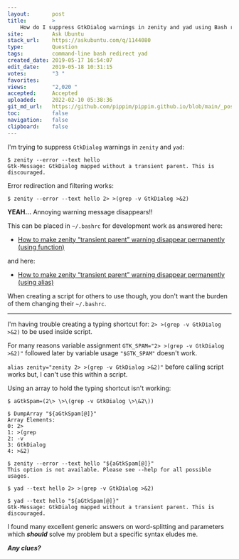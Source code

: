 ```yaml
---
layout:       post
title:        >
    How do I suppress GtkDialog warnings in zenity and yad using Bash redirection in a script?
site:         Ask Ubuntu
stack_url:    https://askubuntu.com/q/1144080
type:         Question
tags:         command-line bash redirect yad
created_date: 2019-05-17 16:54:07
edit_date:    2019-05-18 10:31:15
votes:        "3 "
favorites:    
views:        "2,020 "
accepted:     Accepted
uploaded:     2022-02-10 05:38:36
git_md_url:   https://github.com/pippim/pippim.github.io/blob/main/_posts/2019/2019-05-17-How-do-I-suppress-GtkDialog-warnings-in-zenity-and-yad-using-Bash-redirection-in-a-script_.md
toc:          false
navigation:   false
clipboard:    false
---
```


<!-- Language-all: lang-bash -->

I'm trying to suppress `GtkDialog` warnings in `zenity` and `yad`:

``` 
$ zenity --error --text hello
Gtk-Message: GtkDialog mapped without a transient parent. This is discouraged.
```

Error redirection and filtering works:

``` 
$ zenity --error --text hello 2> >(grep -v GtkDialog >&2)
```

**YEAH...** Annoying warning message disappears!!

This can be placed in `~/.bashrc` for development work as answered here:

- [How to make zenity “transient parent” warning disappear permanently (using function)][1]

and here:

- [How to make zenity “transient parent” warning disappear permanently (using alias)][2]

When creating a script for others to use though, you don't want the burden of them changing their `~/.bashrc`.

----------


I'm having trouble creating a typing shortcut for: `2> >(grep -v GtkDialog >&2)` to be used inside script.

For many reasons variable assignment `GTK_SPAM="2> >(grep -v GtkDialog >&2)"` followed later by variable usage `"$GTK_SPAM"` doesn't work.

`alias zenity="zenity 2> >(grep -v GtkDialog >&2)"` before calling script works  but, I can't use this within a script. 

Using an array to hold the typing shortcut isn't working:

``` 
$ aGtkSpam=(2\> \>\(grep -v GtkDialog \>\&2\))

$ DumpArray "${aGtkSpam[@]}"
Array Elements:
0: 2>
1: >(grep
2: -v
3: GtkDialog
4: >&2)

$ zenity --error --text hello "${aGtkSpam[@]}"
This option is not available. Please see --help for all possible usages.

$ yad --text hello 2> >(grep -v GtkDialog >&2)

$ yad --text hello "${aGtkSpam[@]}"
Gtk-Message: GtkDialog mapped without a transient parent. This is discouraged.
```

I found many excellent generic answers on word-splitting and parameters which ***should*** solve my problem but a specific syntax eludes me.

***Any clues?***


  [1]: https://askubuntu.com/a/896940/307523
  [2]: https://askubuntu.com/a/1110850/307523
